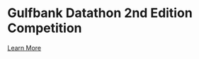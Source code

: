 # Gulfbank Datathon 2nd Edition Competition

[Learn More]([docs/CONTRIBUTING.md](https://www.e-gulfbank.com/en/about-us/media/press-releases/2023/04/gulf-bank-is-launching-the-second-edition-of-the-datathon-competition-on-may-12-2023/))
